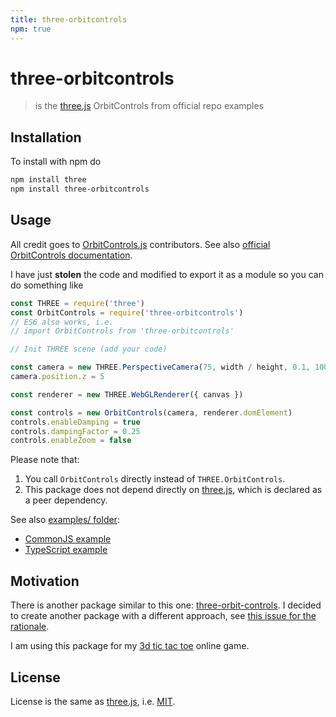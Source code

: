 ```yaml
---
title: three-orbitcontrols
npm: true
---
```

# three-orbitcontrols

> is the [three.js] OrbitControls from official repo examples

## Installation

To install with npm do

```bash
npm install three
npm install three-orbitcontrols
```

## Usage

All credit goes to [OrbitControls.js][original_orbitcontrols] contributors.
See also [official OrbitControls documentation][orbitcontrols_documentation].

I have just **stolen** the code and modified to export it as a module so you can do something like

```javascript
const THREE = require('three')
const OrbitControls = require('three-orbitcontrols')
// ES6 also works, i.e.
// import OrbitControls from 'three-orbitcontrols'

// Init THREE scene (add your code)

const camera = new THREE.PerspectiveCamera(75, width / height, 0.1, 1000)
camera.position.z = 5

const renderer = new THREE.WebGLRenderer({ canvas })

const controls = new OrbitControls(camera, renderer.domElement)
controls.enableDamping = true
controls.dampingFactor = 0.25
controls.enableZoom = false
```

Please note that:

1. You call `OrbitControls` directly instead of `THREE.OrbitControls`.
2. This package does not depend directly on [three.js], which is declared as a peer dependency.

See also [examples/ folder](https://github.com/fibo/three-orbitcontrols/tree/master/examples):

- [CommonJS example](https://github.com/fibo/three-orbitcontrols/tree/master/examples/CommonJS)
- [TypeScript example](https://github.com/fibo/three-orbitcontrols/tree/master/examples/TypeScript)


## Motivation

There is another package similar to this one: [three-orbit-controls].
I decided to create another package with a different approach, see [this issue for the rationale](https://github.com/mattdesl/three-orbit-controls/issues/17).

I am using this package for my [3d tic tac toe](http://tris3d.net) online game.

## License

License is the same as [three.js], i.e. [MIT].

[original_orbitcontrols]: https://github.com/mrdoob/three.js/tree/master/examples/js/controls/OrbitControls.js "OrbitControls.js"
[orbitcontrols_documentation]: https://threejs.org/docs/#examples/controls/OrbitControls "OrbitControls documentation"
[three.js]: http://threejs.org/ "three.js"
[MIT]: https://github.com/mrdoob/three.js/blob/master/LICENSE "three.js license"
[three-orbit-controls]: https://www.npmjs.com/package/three-orbit-controls "three-orbit-controls"
